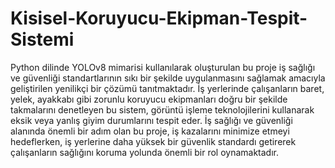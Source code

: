 # Kisisel-Koruyucu-Ekipman-Tespit-Sistemi

Python dilinde YOLOv8 mimarisi kullanılarak oluşturulan bu proje iş sağlığı ve güvenliği standartlarının sıkı bir şekilde uygulanmasını sağlamak amacıyla geliştirilen yenilikçi bir çözümü tanıtmaktadır. İş yerlerinde çalışanların baret, yelek, ayakkabı gibi zorunlu koruyucu ekipmanları doğru bir şekilde takmalarını denetleyen bu sistem, görüntü işleme teknolojilerini kullanarak eksik veya yanlış giyim durumlarını tespit eder. İş sağlığı ve güvenliği alanında önemli bir adım olan bu proje, iş kazalarını minimize etmeyi hedeflerken, iş yerlerine daha yüksek bir güvenlik standardı getirerek çalışanların sağlığını koruma yolunda önemli bir rol oynamaktadır.
